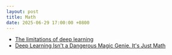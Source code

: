```yaml
---
layout: post
title: Math
date: 2025-06-29 17:00:00 +0800
---
```


- [The limitations of deep learning](https://blog.keras.io/the-limitations-of-deep-learning.html)
- [Deep Learning Isn't a Dangerous Magic Genie. It's Just Math](https://www.wired.com/2016/06/deep-learning-isnt-dangerous-magic-genie-just-math/)

